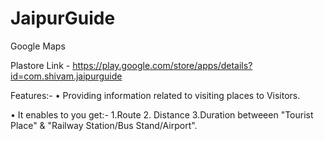 # JaipurGuide
Google Maps

Plastore Link - https://play.google.com/store/apps/details?id=com.shivam.jaipurguide

Features:-
• Providing information related to visiting places to Visitors.

• It enables to you get:-
  1.Route   2. Distance     3.Duration
  betweeen "Tourist Place" & "Railway Station/Bus Stand/Airport".
